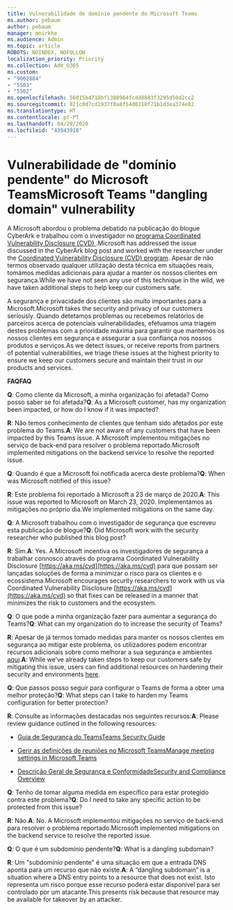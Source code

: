 ```yaml
---
title: Vulnerabilidade de domínio pendente do Microsoft Teams
ms.author: pebaum
author: pebaum
manager: mnirkhe
ms.audience: Admin
ms.topic: article
ROBOTS: NOINDEX, NOFOLLOW
localization_priority: Priority
ms.collection: Adm_O365
ms.custom:
- "9002884"
- "5503"
- "5502"
ms.openlocfilehash: 56015b4718bf1388964fcdd8883f3295d50d2cc2
ms.sourcegitcommit: 821c0d7cd1937f0a8f54d0210f71b1d3ea374e82
ms.translationtype: HT
ms.contentlocale: pt-PT
ms.lasthandoff: 04/29/2020
ms.locfileid: "43943918"
---
```

# <a name="microsoft-teams-dangling-domain-vulnerability"></a><span data-ttu-id="496f4-102">Vulnerabilidade de "domínio pendente" do Microsoft Teams</span><span class="sxs-lookup"><span data-stu-id="496f4-102">Microsoft Teams "dangling domain" vulnerability</span></span>

<span data-ttu-id="496f4-103">A Microsoft abordou o problema debatido na publicação do blogue CyberArk e trabalhou com o investigador no [programa Coordinated Vulnerability Disclosure (CVD) ](https://aka.ms/cvd).</span><span class="sxs-lookup"><span data-stu-id="496f4-103">Microsoft has addressed the issue discussed in the CyberArk blog post and worked with the researcher under the [Coordinated Vulnerability Disclosure (CVD) program](https://aka.ms/cvd).</span></span> <span data-ttu-id="496f4-104">Apesar de não termos observado qualquer utilização desta técnica em situações reais, tomámos medidas adicionais para ajudar a manter os nossos clientes em segurança.</span><span class="sxs-lookup"><span data-stu-id="496f4-104">While we have not seen any use of this technique in the wild, we have taken additional steps to help keep our customers safe.</span></span>

<span data-ttu-id="496f4-105">A segurança e privacidade dos clientes são muito importantes para a Microsoft.</span><span class="sxs-lookup"><span data-stu-id="496f4-105">Microsoft takes the security and privacy of our customers seriously.</span></span> <span data-ttu-id="496f4-106">Quando detetamos problemas ou recebemos relatórios de parceiros acerca de potenciais vulnerabilidades, efetuamos uma triagem destes problemas com a prioridade máxima para garantir que mantemos os nossos clientes em segurança e assegurar a sua confiança nos nossos produtos e serviços.</span><span class="sxs-lookup"><span data-stu-id="496f4-106">As we detect issues, or receive reports from partners of potential vulnerabilities, we triage these issues at the highest priority to ensure we keep our customers secure and maintain their trust in our products and services.</span></span>

<span data-ttu-id="496f4-107">**FAQ**</span><span class="sxs-lookup"><span data-stu-id="496f4-107">**FAQ**</span></span>

<span data-ttu-id="496f4-108">**Q**: Como cliente da Microsoft, a minha organização foi afetada? Como posso saber se foi afetada?</span><span class="sxs-lookup"><span data-stu-id="496f4-108">**Q**: As a Microsoft customer, has my organization been impacted, or how do I know if it was impacted?</span></span>

<span data-ttu-id="496f4-109">**R**: Não temos conhecimento de clientes que tenham sido afetados por este problema do Teams.</span><span class="sxs-lookup"><span data-stu-id="496f4-109">**A**: We are not aware of any customers that have been impacted by this Teams issue.</span></span> <span data-ttu-id="496f4-110">A Microsoft implementou mitigações no serviço de back-end para resolver o problema reportado.</span><span class="sxs-lookup"><span data-stu-id="496f4-110">Microsoft implemented mitigations on the backend service to resolve the reported issue.</span></span>

<span data-ttu-id="496f4-111">**Q**: Quando é que a Microsoft foi notificada acerca deste problema?</span><span class="sxs-lookup"><span data-stu-id="496f4-111">**Q**: When was Microsoft notified of this issue?</span></span>

<span data-ttu-id="496f4-112">**R**: Este problema foi reportado à Microsoft a 23 de março de 2020.</span><span class="sxs-lookup"><span data-stu-id="496f4-112">**A**: This issue was reported to Microsoft on March 23, 2020.</span></span> <span data-ttu-id="496f4-113">Implementámos as mitigações no próprio dia.</span><span class="sxs-lookup"><span data-stu-id="496f4-113">We implemented mitigations on the same day.</span></span>

<span data-ttu-id="496f4-114">**Q**: A Microsoft trabalhou com o investigador de segurança que escreveu esta publicação de blogue?</span><span class="sxs-lookup"><span data-stu-id="496f4-114">**Q**: Did Microsoft work with the security researcher who published this blog post?</span></span>

<span data-ttu-id="496f4-115">**R**: Sim.</span><span class="sxs-lookup"><span data-stu-id="496f4-115">**A**: Yes.</span></span> <span data-ttu-id="496f4-116">A Microsoft incentiva os investigadores de segurança a trabalhar connosco através do programa Coordinated Vulnerability Disclosure [https://aka.ms/cvd](https://aka.ms/cvd) para que possam ser lançadas soluções de forma a minimizar o risco para os clientes e o ecossistema.</span><span class="sxs-lookup"><span data-stu-id="496f4-116">Microsoft encourages security researchers to work with us via Coordinated Vulnerability Disclosure [https://aka.ms/cvd](https://aka.ms/cvd) so that fixes can be released in a manner that minimizes the risk to customers and the ecosystem.</span></span>  

<span data-ttu-id="496f4-117">**Q**: O que pode a minha organização fazer para aumentar a segurança do Teams?</span><span class="sxs-lookup"><span data-stu-id="496f4-117">**Q**: What can my organization do to increase the security of Teams?</span></span>  

<span data-ttu-id="496f4-118">**R**: Apesar de já termos tomado medidas para manter os nossos clientes em segurança ao mitigar este problema, os utilizadores podem encontrar recursos adicionais sobre como melhorar a sua segurança e ambientes [aqui](https://www.microsoft.com/microsoft-365/blog/2020/04/06/it-professionals-privacy-security-microsoft-teams/).</span><span class="sxs-lookup"><span data-stu-id="496f4-118">**A**: While we’ve already taken steps to keep our customers safe by mitigating this issue, users can find additional resources on hardening their security and environments [here](https://www.microsoft.com/microsoft-365/blog/2020/04/06/it-professionals-privacy-security-microsoft-teams/).</span></span>  

<span data-ttu-id="496f4-119">**Q**: Que passos posso seguir para configurar o Teams de forma a obter uma melhor proteção?</span><span class="sxs-lookup"><span data-stu-id="496f4-119">**Q**: What steps can I take to harden my Teams configuration for better protection?</span></span>

<span data-ttu-id="496f4-120">**R**: Consulte as informações destacadas nos seguintes recursos:</span><span class="sxs-lookup"><span data-stu-id="496f4-120">**A**: Please review guidance outlined in the following resources:</span></span> 

- [<span data-ttu-id="496f4-121">Guia de Segurança do Teams</span><span class="sxs-lookup"><span data-stu-id="496f4-121">Teams Security Guide</span></span>](https://docs.microsoft.com/microsoftteams/teams-security-guide)

- [<span data-ttu-id="496f4-122">Gerir as definições de reuniões no Microsoft Teams</span><span class="sxs-lookup"><span data-stu-id="496f4-122">Manage meeting settings in Microsoft Teams</span></span>](https://docs.microsoft.com/microsoftteams/meeting-settings-in-teams)

- [<span data-ttu-id="496f4-123">Descrição Geral de Segurança e Conformidade</span><span class="sxs-lookup"><span data-stu-id="496f4-123">Security and Compliance Overview</span></span>](https://docs.microsoft.com/microsoftteams/security-compliance-overview)

<span data-ttu-id="496f4-124">**Q**: Tenho de tomar alguma medida em específico para estar protegido contra este problema?</span><span class="sxs-lookup"><span data-stu-id="496f4-124">**Q**: Do I need to take any specific action to be protected from this issue?</span></span>

<span data-ttu-id="496f4-125">**R**: Não.</span><span class="sxs-lookup"><span data-stu-id="496f4-125">**A**: No.</span></span> <span data-ttu-id="496f4-126">A Microsoft implementou mitigações no serviço de back-end para resolver o problema reportado.</span><span class="sxs-lookup"><span data-stu-id="496f4-126">Microsoft implemented mitigations on the backend service to resolve the reported issue.</span></span>

<span data-ttu-id="496f4-127">**Q**: O que é um subdomínio pendente?</span><span class="sxs-lookup"><span data-stu-id="496f4-127">**Q**: What is a dangling subdomain?</span></span>

<span data-ttu-id="496f4-128">**R**:  Um "subdomínio pendente" é uma situação em que a entrada DNS aponta para um recurso que não existe.</span><span class="sxs-lookup"><span data-stu-id="496f4-128">**A**:  A “dangling subdomain” is a situation where a DNS entry points to a resource that does not exist.</span></span>  <span data-ttu-id="496f4-129">Isto representa um risco porque esse recurso poderá estar disponível para ser controlado por um atacante.</span><span class="sxs-lookup"><span data-stu-id="496f4-129">This presents risk because that resource may be available for takeover by an attacker.</span></span>
